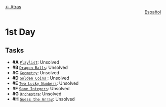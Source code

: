 <div align="left">
  <a href="../README.md">← Atras</a>
</div>
<div align="right">
  <a href="README-es.md">Español</a>
</div>

# 1st Day

## Tasks

- **#A** [`Playlist`](A%20-%20Playlist/A.pdf): Unsolved
- **#B** [`Dragon Balls`](B%20-%20Dragon%20Balls/B.pdf): Unsolved
- **#C** [`Geometry`](C%20-%20Geometry/C.pdf): Unsolved
- **#D** [`Golden Coins` ](D%20-%20Golden%20Coins/D.pdf): Unsolved
- **#E** [`Two Lucky Numbers`](E%20-%20Two%20Lucky%20Numbers/E.pdf): Unsolved
- **#F** [`Same Integers`](F%20-%20Same%20Integers/F.pdf): Unsolved
- **#G** [`Orchestra`](G%20-%20Orchestra/G.pdf): Unsolved
- **#H** [`Guess the Array`](H%20-%20Guess%20the%20Array/H.pdf): Unsolved